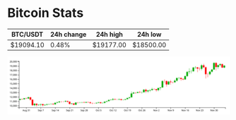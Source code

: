 # Bitcoin Stats

BTC/USDT|24h change|24h high|24h low|
|---|---|---|---|
|$19094.10|0.48%|$19177.00|$18500.00|

<img src="./chart.svg">
